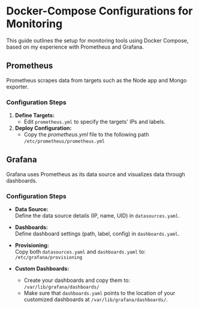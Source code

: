 # Docker-Compose Configurations for Monitoring

This guide outlines the setup for monitoring tools using Docker Compose, based on my experience with Prometheus and Grafana.

## Prometheus

Prometheus scrapes data from targets such as the Node app and Mongo exporter.

### Configuration Steps
1. **Define Targets:**
    - Edit `prometheus.yml` to specify the targets' IPs and labels.
2. **Deploy Configuration:**
    - Copy the *prometheus.yml* file to the following path `/etc/prometheus/prometheus.yml`

## Grafana

Grafana uses Prometheus as its data source and visualizes data through dashboards.

### Configuration Steps


- **Data Source:**  
  Define the data source details (IP, name, UID) in `datasources.yaml`.

- **Dashboards:**  
  Define dashboard settings (path, label, config) in `dashboards.yaml`.

- **Provisioning:**  
  Copy both `datasources.yaml` and `dashboards.yaml` to: `/etc/grafana/provisioning`


- **Custom Dashboards:**  
    - Create your dashboards and copy them to: `/var/lib/grafana/dashboards/`
    - Make sure that `dashboards.yaml` points to the location of your customized dashboards at `/var/lib/grafana/dashboards/`.




